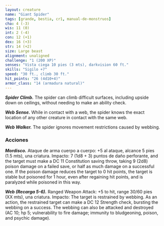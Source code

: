```yaml
---
layout: creature
name: "Giant Spider"
tags: [grande, bestia, cr1, manual-de-monstruos]
cha: 4 (-3)
wis: 11 (0)
int: 2 (-4)
con: 12 (+1)
dex: 16 (+3)
str: 14 (+2)
size: Large beast
alignment: unaligned
challenge: "1 (200 XP)"
senses: "Vista ciega 10 pies (3 mts), darkvision 60 ft."
skills: "Sigilo +7"
speed: "30 ft., climb 30 ft."
hit_points: "26 (4d10+4)"
armor_class: "14 (armadura natural)"
---
```


***Spider Climb.*** The spider can climb difficult surfaces, including upside down on ceilings, without needing to make an ability check.

***Web Sense.*** While in contact with a web, the spider knows the exact location of any other creature in contact with the same web.

***Web Walker.*** The spider ignores movement restrictions caused by webbing.

### Acciones

***Mordisco.*** Ataque de arma cuerpo a cuerpo: +5 al ataque, alcance 5 pies (1.5 mts), una criatura. Impacto: 7 (1d8 + 3) puntos de daño perforante, and the target must make a DC 11 Constitution saving throw, taking 9 (2d8) poison damage on a failed save, or half as much damage on a successful one. If the poison damage reduces the target to 0 hit points, the target is stable but poisoned for 1 hour, even after regaining hit points, and is paralyzed while poisoned in this way.

***Web (Recarga 5-6).*** Ranged Weapon Attack: +5 to hit, range 30/60 pies (XX mts), una criatura. Impacto: The target is restrained by webbing. As an action, the restrained target can make a DC 12 Strength check, bursting the webbing on a success. The webbing can also be attacked and destroyed (AC 10; hp 5; vulnerability to fire damage; immunity to bludgeoning, poison, and psychic damage).